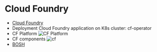 # Cloud Foundry
- [Cloud Foundry](https://www.cloudfoundry.org/)
- Deployment Cloud Foundry application on K8s cluster: cf-operator
- CF Platform
![CF Platform](https://raw.githubusercontent.com/cloudfoundry/docs-cloudfoundry-concepts/master/images/power-of-platform.png)
- CF components 
![cf](https://docs.cloudfoundry.org/concepts/images/cf_architecture_block.png)
- [BOSH](https://bosh.io/docs/)
